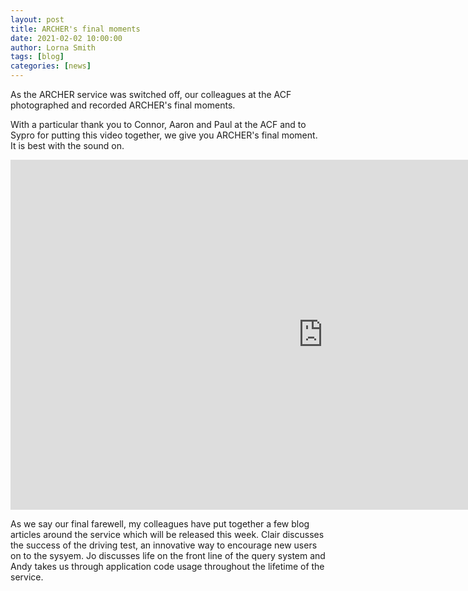 ```yaml
---
layout: post
title: ARCHER's final moments
date: 2021-02-02 10:00:00
author: Lorna Smith
tags: [blog] 
categories: [news]
---
```




As the ARCHER service was switched off, our colleagues at the ACF photographed and recorded ARCHER's final moments. 

With a particular thank you to Connor, Aaron and Paul at the ACF and to Sypro for putting this video together, we give you ARCHER's final moment. It is best with the sound on. 


<div>

<iframe title="Video"  width="1000" height="560" src="https://www.youtube.com/embed/SmM4ffwXlVo" frameborder="0" allow="accelerometer; autoplay; encrypted-media; gyroscope; picture-in-picture" allowfullscreen></iframe>

</div>


As we say our final farewell, my colleagues have put together a few blog articles around the service which will be released this week. Clair discusses the success of the driving test, an innovative way to encourage new users on to the sysyem. Jo discusses life on the front line of the query system and Andy takes us through application code usage throughout the lifetime of the service.


